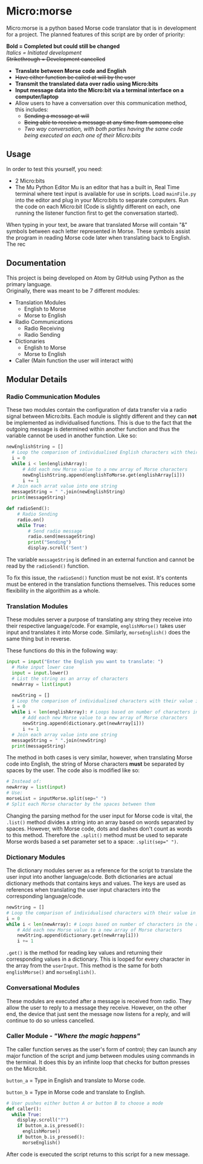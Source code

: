 # Micro:morse
Micro:morse is a python based Morse code translator that is in development for a project. The planned features of this script are by order of priority:

**Bold = Completed but could still be changed**
<br>
_Italics = Initiated development_
<br>
~~Strikethrough = Development cancelled~~

- **Translate between Morse code and English**
- ~~Have either function be called at will by the user~~
- **Transmit the translated data over radio using Micro:bits**
- **Input message data into the Micro:bit via a terminal interface on a computer/laptop**
- Allow users to have a conversation over this communication method, this includes:
  - ~~Sending a message at will~~
  - ~~Being able to receive a message at any time from someone else~~
  - _Two way conversation, with both parties having the same code being executed on each one of their Micro:bits_

## Usage
In order to test this yourself, you need:
- 2 Micro:bits
- The Mu Python Editor
Mu is an editor that has a built in, Real Time terminal where text input is available for use in scripts. Load ``mainFile.py`` into the editor and plug in your Micro:bits to separate computers. Run the code on each Micro:bit (Code is slightly different on each, one running the listener function first to get the conversation started).

When typing in your text, be aware that translated Morse will contain "&" symbols between each letter represented in Morse. These symbols assist the program in reading Morse code later when translating back to English. The rec

## Documentation
This project is being developed on Atom by GitHub using Python as the primary language.
<br>
Originally, there was meant to be 7 different modules:
- Translation Modules
  - English to Morse
  - Morse to English
- Radio Communications
  - Radio Receiving
  - Radio Sending
- Dictionaries
  - English to Morse
  - Morse to English
- Caller (Main function the user will interact with)

## Modular Details

### Radio Communication Modules
These two modules contain the configuration of data transfer via a radio signal between Micro:bits. Each module is slightly different and they can **not** be implemented as individualised functions. This is due to the fact that the outgoing message is determined within another function and thus the variable cannot be used in another function. Like so:
```python
newEnglishString = []
  # Loop the comparison of individualised English characters with their value in Morse
  i = 0
  while i < len(englishArray):
      # Add each new Morse value to a new array of Morse characters
      newEnglishString.append(englishToMorse.get(englishArray[i]))
      i += 1
  # Join each arrat value into one string
  messageString = " ".join(newEnglishString)
  print(messageString)
```
```python
def radioSend():
    # Radio Sending
    radio.on()
    while True:
        # Send radio message
        radio.send(messageString)
        print("Sending")
        display.scroll('Sent')
```
The variable ``messageString`` is defined in an external function and cannot be read by the ``radioSend()`` function.

To fix this issue, the ``radioSend()`` function must be not exist. It's contents must be entered in the translation functions themselves. This reduces some flexibility in the algorithim as a whole.
### Translation Modules
These modules server a purpose of translating any string they receive into their respective language/code. For example, ``englishMorse()`` takes user input and translates it into Morse code. Similarly, ``morseEnglish()`` does the same thing but in reverse.

These functions do this in the following way:
```python
input = input("Enter the English you want to translate: ")
  # Make input lower case
  input = input.lower()
  # List the string as an array of characters
  newArray = list(input)

  newString = []
  # Loop the comparison of individualised characters with their value in the target language.
  i = 0
  while i < len(englishArray): # Loops based on number of characters in the array.
      # Add each new Morse value to a new array of Morse characters
      newString.append(dictionary.get(newArray[i]))
      i += 1
  # Join each array value into one string
  messageString = " ".join(newString)
  print(messageString)
```
The method in both cases is very similar, however, when translating Morse code into English, the string of Morse characters **must** be separated by spaces by the user. The code also is modified like so:
```python
# Instead of:
newArray = list(input)
# Use:
morseList = inputMorse.split(sep=" ")
# Split each Morse character by the spaces between them
```
Changing the parsing method for the user input for Morse code is vital, the `.list()` method divides a string into an array based on words separated by spaces.
However, with Morse code, dots and dashes don't count as words to this method. Therefore the `.split()` method must be used to separate Morse words based a set parameter set to a space: `.split(sep=" ")`.
### Dictionary Modules
 The dictionary modules server as a reference for the script to translate the user input into another language/code. Both dictionaries are actual dictionary methods that contains keys and values. The keys are used as references when translating the user input characters into the corresponding language/code.
```python
newString = []
# Loop the comparison of individualised characters with their value in the target language.
i = 0
while i < len(newArray): # Loops based on number of characters in the array.
    # Add each new Morse value to a new array of Morse characters
    newString.append(dictionary.get(newArray[i]))
    i += 1
```
`.get()` is the method for reading key values and returning their corresponding values in a dictionary. This is looped for every character in the array from the `userInput`. This method is the same for both `englishMorse()` and `morseEnglish()`.

### Conversational Modules
These modules are executed after a message is received from radio. They allow the user to reply to a message they receive. However, on the other end, the device that just sent the message now listens for a reply, and will continue to do so unless cancelled.

### Caller Module - _"Where the magic happens"_
The caller function serves as the user's form of control; they can launch any major function of the script and jump between modules using commands in the terminal. It does this by an infinite loop that checks for button presses on the Micro:bit.

`button_a` = Type in English and translate to Morse code.

`button_b` = Type in Morse code and translate to English.

```python
# User pushes either button A or button B to choose a mode
def caller():
  while True:
    display.scroll("?")
    if button_a.is_pressed():
      englishMorse()
    if button_b.is_pressed():
      morseEnglish()
```
After code is executed the script returns to this script for a new message.
